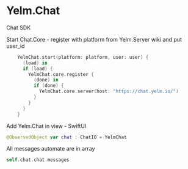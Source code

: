 # Yelm.Chat
 Chat SDK 

Start Chat.Core - register with platform from Yelm.Server wiki and put user_id 

```swift
    YelmChat.start(platform: platform, user: user) {
      (load) in
      if (load) {
        YelmChat.core.register {
          (done) in
          if (done) {
            YelmChat.core.server(host: "https://chat.yelm.io/")
          }
        }
      }
    }
```
Add Yelm.Chat in view - SwiftUI

```swift
@ObservedObject var chat : ChatIO = YelmChat
```

All messages automate are in array  

```swift
self.chat.chat.messages 
```
